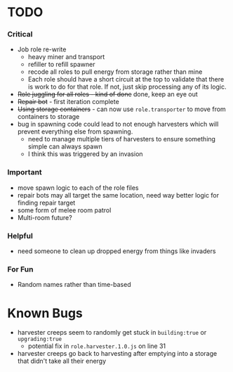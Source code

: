 # TODO

### Critical
* Job role re-write
  * heavy miner and transport
  * refiller to refill spawner
  * recode all roles to pull energy from storage rather than mine
  * Each role should have a short circuit at the top to validate that there is work to do for that role. If not, just skip processing any of its logic.
* ~~Role juggling for all roles - kind of done~~ done, keep an eye out 
* ~~Repair bot~~ - first iteration complete
* ~~Using storage containers~~ - can now use `role.transporter` to move from containers to storage
* bug in spawning code could lead to not enough harvesters which will prevent everything else from spawning.
  * need to manage multiple tiers of harvesters to ensure something simple can always spawn
  * I think this was triggered by an invasion

### Important
* move spawn logic to each of the role files
* repair bots may all target the same location, need way better logic for finding repair target
* some form of melee room patrol
* Multi-room future?

### Helpful
* need someone to clean up dropped energy from things like invaders

### For Fun
* Random names rather than time-based

# Known Bugs
* harvester creeps seem to randomly get stuck in `building:true` or `upgrading:true`
  * potential fix in `role.harvester.1.0.js` on line 31
* harvester creeps go back to harvesting after emptying into a storage that didn't take all their energy